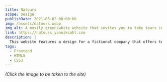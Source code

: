```yaml
---
title: Natours
scope: Design
publishDate: 2021-03-02 00:00:00
img: /assets/natours.webp
img_alt: A mostly green/white website that invites you to take tours into nature
link: https://natours.yanniksahl.com
description: |
  This website features a design for a fictional company that offers tours into Nature.
tags:
  - Frontend
  - HTML5
  - CSS3
---
```


_(Click the image to be taken to the site)_
